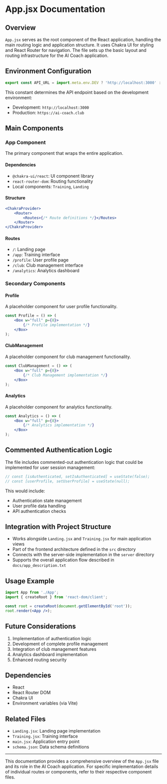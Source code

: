 # App.jsx Documentation

## Overview

`App.jsx` serves as the root component of the React application, handling the main routing logic and
application structure. It uses Chakra UI for styling and React Router for navigation. The file sets
up the basic layout and routing infrastructure for the AI Coach application.

## Environment Configuration

```javascript
export const API_URL = import.meta.env.DEV ? 'http://localhost:3000' : 'https://ai-coach.club';
```

This constant determines the API endpoint based on the development environment:

- Development: `http://localhost:3000`
- Production: `https://ai-coach.club`

## Main Components

### App Component

The primary component that wraps the entire application.

#### Dependencies

- `@chakra-ui/react`: UI component library
- `react-router-dom`: Routing functionality
- Local components: `Training`, `Landing`

#### Structure

```jsx
<ChakraProvider>
    <Router>
        <Routes>{/* Route definitions */}</Routes>
    </Router>
</ChakraProvider>
```

#### Routes

- `/`: Landing page
- `/app`: Training interface
- `/profile`: User profile page
- `/club`: Club management interface
- `/analytics`: Analytics dashboard

### Secondary Components

#### Profile

A placeholder component for user profile functionality.

```jsx
const Profile = () => (
    <Box w="full" p={8}>
        {/* Profile implementation */}
    </Box>
);
```

#### ClubManagement

A placeholder component for club management functionality.

```jsx
const ClubManagement = () => (
    <Box w="full" p={8}>
        {/* Club Management implementation */}
    </Box>
);
```

#### Analytics

A placeholder component for analytics functionality.

```jsx
const Analytics = () => (
    <Box w="full" p={8}>
        {/* Analytics implementation */}
    </Box>
);
```

## Commented Authentication Logic

The file includes commented-out authentication logic that could be implemented for user session
management:

```javascript
// const [isAuthenticated, setIsAuthenticated] = useState(false);
// const [userProfile, setUserProfile] = useState(null);
```

This would include:

- Authentication state management
- User profile data handling
- API authentication checks

## Integration with Project Structure

- Works alongside `Landing.jsx` and `Training.jsx` for main application views
- Part of the frontend architecture defined in the `src` directory
- Connects with the server-side implementation in the `server` directory
- Supports the overall application flow described in `docs/app_description.txt`

## Usage Example

```jsx
import App from './App';
import { createRoot } from 'react-dom/client';

const root = createRoot(document.getElementById('root'));
root.render(<App />);
```

## Future Considerations

1. Implementation of authentication logic
2. Development of complete profile management
3. Integration of club management features
4. Analytics dashboard implementation
5. Enhanced routing security

## Dependencies

- React
- React Router DOM
- Chakra UI
- Environment variables (via Vite)

## Related Files

- `Landing.jsx`: Landing page implementation
- `Training.jsx`: Training interface
- `main.jsx`: Application entry point
- `schema.json`: Data schema definitions

---

This documentation provides a comprehensive overview of the `App.jsx` file and its role in the AI
Coach application. For specific implementation details of individual routes or components, refer to
their respective component files.
